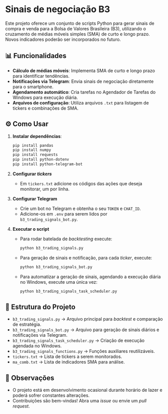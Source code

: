 # Sinais de negociação B3

Este projeto oferece um conjunto de scripts Python para gerar sinais de compra e venda para a Bolsa de Valores Brasileira (B3), utilizando o cruzamento de médias móveis simples (SMA) de curto e longo prazo. Novos indicadores poderão ser incorporados no futuro.

## 📊 Funcionalidades

- **Cálculo de médias móveis**: Implementa SMA de curto e longo prazo para identificar tendências.
- **Notificações via Telegram**: Envia sinais de negociação diretamente para o smartphone.
- **Agendamento automático**: Cria tarefas no Agendador de Tarefas do Windows para execução diária.
- **Arquivos de configuração**: Utiliza arquivos `.txt` para listagem de tickers e combinações de SMA.


## ⚙️ Como Usar

1. **Instalar dependências**:
    ```bash
    pip install pandas
    pip install numpy
    pip install requests
    pip install python-dotenv
    pip install python-telegram-bot
    ```

2. **Configurar *tickers***
   - Em `tickers.txt` adicione os códigos das ações que deseja monitorar, um por linha.

3. **Configurar Telegram**
   - Crie um bot no Telegram e obtenha o seu `TOKEN` e `CHAT_ID`.
   - Adicione-os em `.env` para serem lidos por `b3_trading_signals_bot.py`.

4. **Executar o script**
   - Para rodar batelada de *backtesting* execute:
     ```bash
     python b3_trading_signals.py
     ```
   - Para geração de sinais e notificação, para cada *ticker*, execute:
     ```bash
     python b3_trading_signals_bot.py
     ```
   - Para automatizar a geração de sinais, agendando a execução diária no Windows, execute uma única vez:
     ```bash
     python b3_trading_signals_task_scheduler.py
     ```


## 🧩 Estrutura do Projeto

- `b3_trading_signals.py` → Arquivo principal para *backtest* e comparação de estratégia.
- `b3_trading_signals_bot.py` → Arquivo para geração de sinais diários e notificações via Telegram.
- `b3_trading_signals_task_scheduler.py` → Criação de execução agendada no Windows.
- `b3_trading_signals_functions.py` → Funções auxiliares reutilizáveis.
- `tickers.txt` → Lista de tickers a serem monitorados.
- `ma_comb.txt` → Lista de indicadores SMA para análise.

## 📌 Observações

- O projeto está em desenvolvimento ocasional durante horário de lazer e poderá sofrer constantes alterações.
- Contribuições são bem-vindas! Abra uma *issue* ou envie um *pull request*.